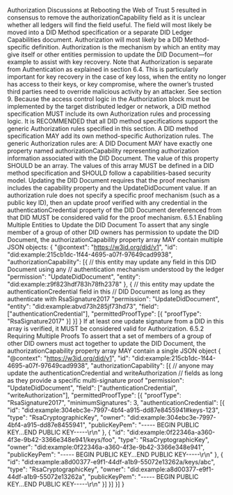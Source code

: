 Authorization Discussions at Rebooting the Web of Trust 5 resulted in consensus to remove the authorizationCapability field as it is unclear whether all ledgers will find the field useful. The field will most likely be moved into a DID Method specification or a separate DID Ledger Capabilities document. Authorization will most likely be a DID Method-specific definition. Authorization is the mechanism by which an entity may give itself or other entities permission to update the DID Document—for example to assist with key recovery. Note that Authorization is separate from Authentication as explained in section 6.4. This is particularly important for key recovery in the case of key loss, when the entity no longer has access to their keys, or key compromise, where the owner’s trusted third parties need to override malicious activity by an attacker. See section 9. Because the access control logic in the Authorization block must be implemented by the target distributed ledger or network, a DID method specification MUST include its own Authorization rules and processing logic. It is RECOMMENDED that all DID method specifications support the generic Authorization rules specified in this section. A DID method specification MAY add its own method-specific Authorization rules. The generic Authorization rules are: A DID Document MAY have exactly one property named authorizationCapability representing authorization information associated with the DID Document. The value of this property SHOULD be an array. The values of this array MUST be defined in a DID method specification and SHOULD follow a capabilities-based security model. Updating the DID Document requires that the proof mechanism includes the capability property and the UpdateDidDocument value. If an authorization rule does not specify a specific proof mechanism (such as a public key ID), then an update proof verified with any credential in the authenticationCredential property of the DID Document dereferenced from that DID MUST be considered valid for the proof mechanism. 6.5.1 Enabling Multiple Entities to Update the DID Document To assert that any single member of a group of other DID owners has permission to update the DID Document, the authorizationCapability property array MAY contain multiple JSON objects: { "@context": "https://w3id.org/did/v1", "id": "did:example:215cb1dc-1f44-4695-a07f-97649cad9938", "authorizationCapability": [{ // this entity may update any field in this DID Document using any // authentication mechanism understood by the ledger "permission": "UpdateDidDocument", "entity": "did:example:z9f823hdf783h78fh2378" }, { // this entity may update the authenticationCredential field in this // DID Document as long as they authenticate with RsaSignature2017 "permission": "UpdateDidDocument", "entity": "did:example:abvd73h285jf73hd73", "field": ["authenticationCredential"], "permittedProofType": [{ "proofType": "RsaSignature2017" }] }] } If at least one update signature from a DID in this array is verified, it MUST be considered valid for Authorization. 6.5.2 Requiring Multiple Proofs To assert that a set of members of a group of other DID owners must act together to update the DID Document, the authorizationCapability property array MAY contain a single JSON object { "@context": "https://w3id.org/did/v1", "id": "did:example:215cb1dc-1f44-4695-a07f-97649cad9938", "authorizationCapability": [{ // anyone may update the authenticationCredential and writeAuthorization // fields as long as they provide a specific multi-signature proof "permission": "UpdateDidDocument", "field": ["authenticationCredential", "writeAuthorization"], "permittedProofType": [{ "proofType": "RsaSignature2017", "minimumSignatures": 3, "authenticationCredential": [{ "id": "did:example:304ebc3e-7997-4bf4-a915-dd87e8455941#keys-123", "type": "RsaCryptographicKey", "owner": "did:example:304ebc3e-7997-4bf4-a915-dd87e8455941", "publicKeyPem": "----- BEGIN PUBLIC KEY...END PUBLIC KEY-----\r\n" }, { "id": "did:example:0f22346a-a360-4f3e-9b42-3366e348e941/keys/foo", "type": "RsaCryptographicKey", "owner": "did:example:0f22346a-a360-4f3e-9b42-3366e348e941", "publicKeyPem": "----- BEGIN PUBLIC KEY...END PUBLIC KEY-----\r\n" }, { "id": "did:example:a8d00377-e9f1-44df-a1b9-55072e13262a/keys/abc", "type": "RsaCryptographicKey", "owner": "did:example:a8d00377-e9f1-44df-a1b9-55072e13262a", "publicKeyPem": "----- BEGIN PUBLIC KEY...END PUBLIC KEY-----\r\n" }] }] }] }
